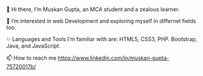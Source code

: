  👋 Hi there, I’m Muskan Gupta, an MCA student and a zealous learner. 

 👀 I’m interested in web Development and exploring myself in differnet fields too.
 
 ✨ Languages and Tools I'm familiar with are: HTML5, CSS3, PHP. Bootstrap, Java, and JavaScript.
 
 📫 How to reach me https://www.linkedin.com/in/muskan-gupta-75720017b/

<!---
muskan706/muskan706 is a ✨ special ✨ repository because its `README.md` (this file) appears on your GitHub profile.
You can click the Preview link to take a look at your changes.
--->
